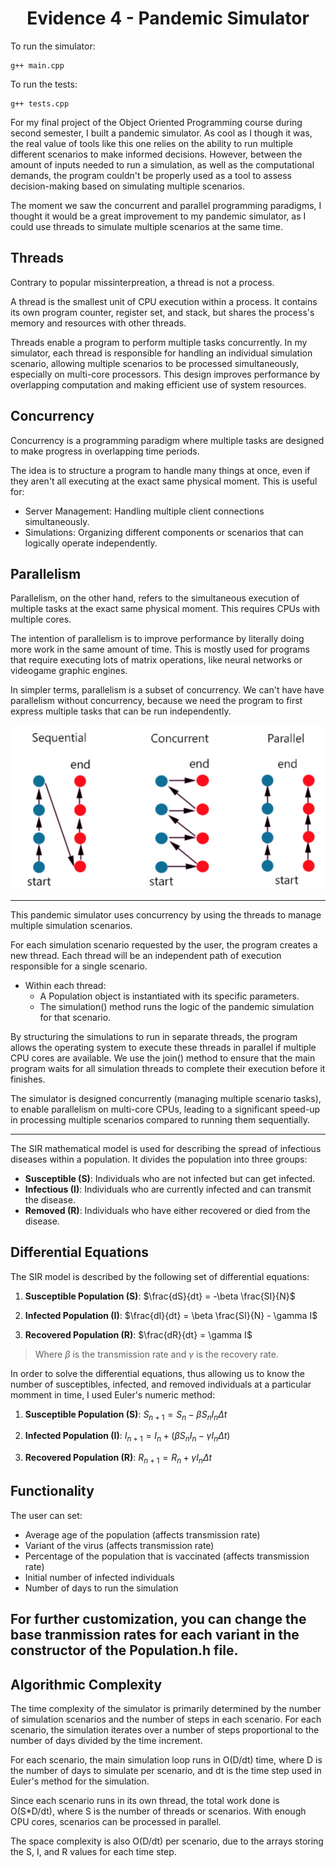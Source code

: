 <div align="center">
  <h1>Evidence 4 - Pandemic Simulator</h1>
</div>

To run the simulator:

```
g++ main.cpp
```

To run the tests:

```
g++ tests.cpp
```

For my final project of the Object Oriented Programming course during second semester, I built a pandemic simulator. As cool as I though it was, the real value of tools like this one relies on the ability to run multiple different scenarios to make informed decisions. However, between the amount of inputs needed to run a simulation, as well as the computational demands, the program couldn't be properly used as a tool to assess decision-making based on simulating multiple scenarios. 

The moment we saw the concurrent and parallel programming paradigms, I thought it would be a great improvement to my pandemic simulator, as I could use threads to simulate multiple scenarios at the same time.

## Threads

Contrary to popular missinterpreation, a thread is not a process.

A thread is the smallest unit of CPU execution within a process. It contains its own program counter, register set, and stack, but shares the process's memory and resources with other threads.

Threads enable a program to perform multiple tasks concurrently. In my simulator, each thread is responsible for handling an individual simulation scenario, allowing multiple scenarios to be processed simultaneously, especially on multi-core processors. This design improves performance by overlapping computation and making efficient use of system resources.

## Concurrency 

Concurrency is a programming paradigm where multiple tasks are designed to make progress in overlapping time periods.

The idea is to structure a program to handle many things at once, even if they aren't all executing at the exact same physical moment. This is useful for:

- Server Management: Handling multiple client connections simultaneously.
- Simulations: Organizing different components or scenarios that can logically operate independently.

## Parallelism

Parallelism, on the other hand, refers to the simultaneous execution of multiple tasks at the exact same physical moment. This requires CPUs with multiple cores.

The intention of parallelism is to improve performance by literally doing more work in the same amount of time. This is mostly used for programs that require executing lots of matrix operations, like neural networks or videogame graphic engines.


In simpler terms, parallelism is a subset of concurrency. We can't have have parallelism without concurrency, because we need the program to first express multiple tasks that can be run independently. 

![diagram](diagram.png)

----

This pandemic simulator uses concurrency by using the threads to manage multiple simulation scenarios. 


For each simulation scenario requested by the user, the program creates a new thread. Each thread will be an independent path of execution responsible for a single scenario.


* Within each thread:
    *   A Population object is instantiated with its specific parameters.
    *   The simulation() method runs the  logic of the pandemic simulation for that scenario.

By structuring the simulations to run in separate threads, the program allows the operating system to execute these threads in parallel if multiple CPU cores are available. We use the join() method to ensure that the main program waits for all simulation threads to complete their execution before it finishes.

The simulator is designed concurrently (managing multiple scenario tasks), to enable parallelism on multi-core CPUs, leading to a significant speed-up in processing multiple scenarios compared to running them sequentially.

---
The SIR mathematical model is used for describing the spread of infectious diseases within a population. It divides the population into three groups:

- **Susceptible (S)**: Individuals who are not infected but can get infected.
- **Infectious (I)**: Individuals who are currently infected and can transmit the disease.
- **Removed (R)**: Individuals who have either recovered or died from the disease.


## Differential Equations

The SIR model is described by the following set of differential equations:

1. **Susceptible Population (S)**:
   $\frac{dS}{dt} = -\beta \frac{SI}{N}$


2. **Infected Population (I)**:
   $\frac{dI}{dt} = \beta \frac{SI}{N} - \gamma I$

3. **Recovered Population (R)**:
   $\frac{dR}{dt} = \gamma I$

> Where $\beta$ is the transmission rate and $\gamma$ is the recovery rate.

In order to solve the differential equations, thus allowing us to know the number of susceptibles, infected, and removed individuals at a particular momment in time, I used Euler's numeric method:

1. **Susceptible Population (S)**:
   ${S_{n+1}} = {S_n}-\beta {S_nI_n \Delta t}$


2. **Infected Population (I)**:
   ${I_{n+1}} = {I_n}+ (\beta {S_nI_n - \gamma I_n \Delta t})$

3. **Recovered Population (R)**:
   ${R_{n+1}} = {R_n} + {\gamma I_n \Delta t}$


## Functionality

The user can set:

*  Average age of the population (affects transmission rate)
*  Variant of the virus (affects transmission rate)
*  Percentage of the population that is vaccinated (affects transmission rate)
*  Initial number of infected individuals
*  Number of days to run the simulation

For further customization, you can change the base tranmission rates for each variant in the constructor of the Population.h file.
---

## Algorithmic Complexity

The time complexity of the simulator is primarily determined by the number of simulation scenarios and the number of steps in each scenario. For each scenario, the simulation iterates over a number of steps proportional to the number of days divided by the time increment.

For each scenario, the main simulation loop runs in O(D/dt) time, where D is the number of days to simulate per scenario, and dt is the time step used in Euler's method for the simulation.

Since each scenario runs in its own thread, the total work done is O(S*D/dt), where S is the number of threads or scenarios.
With enough CPU cores, scenarios can be processed in parallel.

The space complexity is also O(D/dt) per scenario, due to the arrays storing the S, I, and R values for each time step.